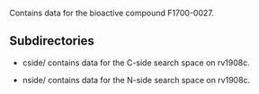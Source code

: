 Contains data for the bioactive compound F1700-0027.

## Subdirectories

- cside/ contains data for the C-side search space on rv1908c.

- nside/ contains data for the N-side search space on rv1908c.

